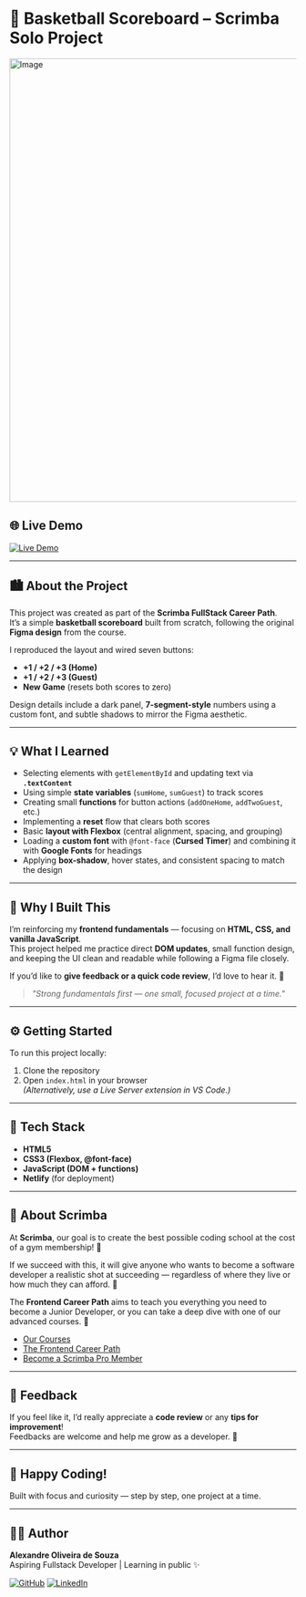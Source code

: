 # 🏀 Basketball Scoreboard – Scrimba Solo Project

<img width="1440" height="778" alt="Image" src="https://github.com/user-attachments/assets/50527756-5463-4a11-b1f3-9c5952c1e392" />


## 🌐 Live Demo

[![Live Demo](https://img.shields.io/badge/Live%20Demo-Netlify-blue?style=for-the-badge)](https://basketball-scoreboard-pure.netlify.app)

---

## 🏙️ About the Project

This project was created as part of the **Scrimba FullStack Career Path**.  
It’s a simple **basketball scoreboard** built from scratch, following the original **Figma design** from the course.

I reproduced the layout and wired seven buttons:
- **+1 / +2 / +3 (Home)**
- **+1 / +2 / +3 (Guest)**
- **New Game** (resets both scores to zero)

Design details include a dark panel, **7-segment-style** numbers using a custom font, and subtle shadows to mirror the Figma aesthetic.

---

## 💡 What I Learned

* Selecting elements with `getElementById` and updating text via **`.textContent`**
* Using simple **state variables** (`sumHome`, `sumGuest`) to track scores
* Creating small **functions** for button actions (`addOneHome`, `addTwoGuest`, etc.)
* Implementing a **reset** flow that clears both scores
* Basic **layout with Flexbox** (central alignment, spacing, and grouping)
* Loading a **custom font** with `@font-face` (**Cursed Timer**) and combining it with **Google Fonts** for headings
* Applying **box-shadow**, hover states, and consistent spacing to match the design

---

## 🧠 Why I Built This

I’m reinforcing my **frontend fundamentals** — focusing on **HTML, CSS, and vanilla JavaScript**.  
This project helped me practice direct **DOM updates**, small function design, and keeping the UI clean and readable while following a Figma file closely.

If you’d like to **give feedback or a quick code review**, I’d love to hear it. 🙌

> *"Strong fundamentals first — one small, focused project at a time."*

---

## ⚙️ Getting Started

To run this project locally:

1. Clone the repository  
2. Open `index.html` in your browser  
   *(Alternatively, use a Live Server extension in VS Code.)*

---

## 🧩 Tech Stack

* **HTML5**
* **CSS3 (Flexbox, @font-face)**
* **JavaScript (DOM + functions)**
* **Netlify** (for deployment)

---

## 🏫 About Scrimba

At **Scrimba**, our goal is to create the best possible coding school at the cost of a gym membership! 💜

If we succeed with this, it will give anyone who wants to become a software developer a realistic shot at succeeding — regardless of where they live or how much they can afford. 🎉

The **Frontend Career Path** aims to teach you everything you need to become a Junior Developer, or you can take a deep dive with one of our advanced courses. 🚀

* [Our Courses](https://scrimba.com/courses)
* [The Frontend Career Path](https://scrimba.com/fullstack-path-c0fullstack)
* [Become a Scrimba Pro Member](https://scrimba.com/pricing)

---

## 💬 Feedback

If you feel like it, I’d really appreciate a **code review** or any **tips for improvement**!  
Feedbacks are welcome and help me grow as a developer. 🌱

---

## 💜 Happy Coding!

Built with focus and curiosity — step by step, one project at a time.

---

## 🧑‍💻 Author

**Alexandre Oliveira de Souza**  
Aspiring Fullstack Developer | Learning in public ✨

[![GitHub](https://img.shields.io/badge/GitHub-000?style=for-the-badge&logo=github&logoColor=white)](https://github.com/alex-atip)
[![LinkedIn](https://img.shields.io/badge/LinkedIn-0A66C2?style=for-the-badge&logo=linkedin&logoColor=white)](https://www.linkedin.com/in/alexandre-yukon/)
